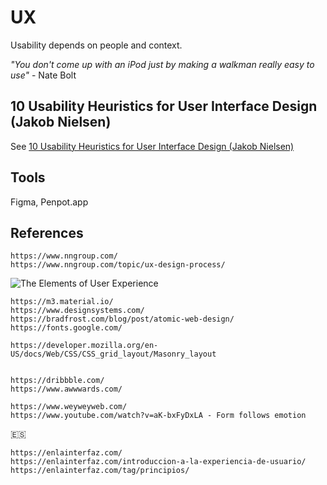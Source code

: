 
# UX
Usability depends on people and context.

_"You don't come up with an iPod just by making a walkman really easy to use"_ - Nate Bolt


## 10 Usability Heuristics for User Interface Design (Jakob Nielsen)
See [10 Usability Heuristics for User Interface Design (Jakob Nielsen)](10-usability-heuristics-nielsen.md)



## Tools
Figma, Penpot.app


## References

```
https://www.nngroup.com/
https://www.nngroup.com/topic/ux-design-process/
```


![The Elements of User Experience](https://www.insight.com/en_US/content-and-resources/blog/focusing-on-the-foundations-of-user-experience/jcr:content/top-container-width/column_layout/-column-1/image.img.jpg/1571178345699.jpg)

```
https://m3.material.io/ 
https://www.designsystems.com/
https://bradfrost.com/blog/post/atomic-web-design/ 
https://fonts.google.com/

https://developer.mozilla.org/en-US/docs/Web/CSS/CSS_grid_layout/Masonry_layout


https://dribbble.com/ 
https://www.awwwards.com/ 

https://www.weyweyweb.com/ 
https://www.youtube.com/watch?v=aK-bxFyDxLA - Form follows emotion

```

:es: 
```
https://enlainterfaz.com/
https://enlainterfaz.com/introduccion-a-la-experiencia-de-usuario/
https://enlainterfaz.com/tag/principios/ 

```